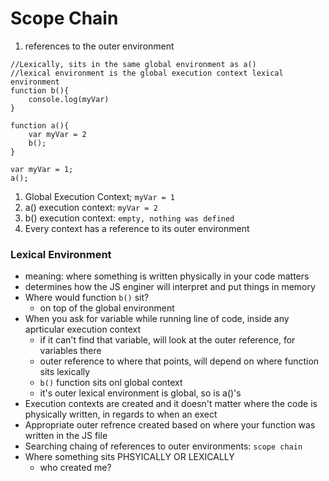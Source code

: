 # Scope Chain
1. references to the outer environment

```
//Lexically, sits in the same global environment as a()
//lexical environment is the global execution context lexical environment
function b(){
    console.log(myVar)
}

function a(){
    var myVar = 2
    b();
}

var myVar = 1;
a();
```
1. Global Execution Context; `myVar = 1`
2. a() execution context: `myVar = 2`
3. b() execution context: `empty, nothing was defined`
4. Every context has a reference to its outer environment 

### Lexical Environment
* meaning: where something is written physically in your code matters
* determines how the JS enginer will interpret and put things in memory
* Where would function `b()` sit?
  * on top of the global environment
* When you ask for variable while running line of code, inside any aprticular execution context
  * if it can't find that variable, will look at the outer reference, for variables there
  * outer reference to where that points, will depend on where function sits lexically
  * `b()` function sits onl global context
  * it's outer lexical environment is global, so is a()'s
* Execution contexts are created and it doesn't matter where the code is physically written, in regards to when an exect
* Appropriate outer refrence created based on where your function was written in the JS file
* Searching chaing of references to outer environments: `scope chain`
* Where something sits PHSYICALLY OR LEXICALLY
  * who created me?